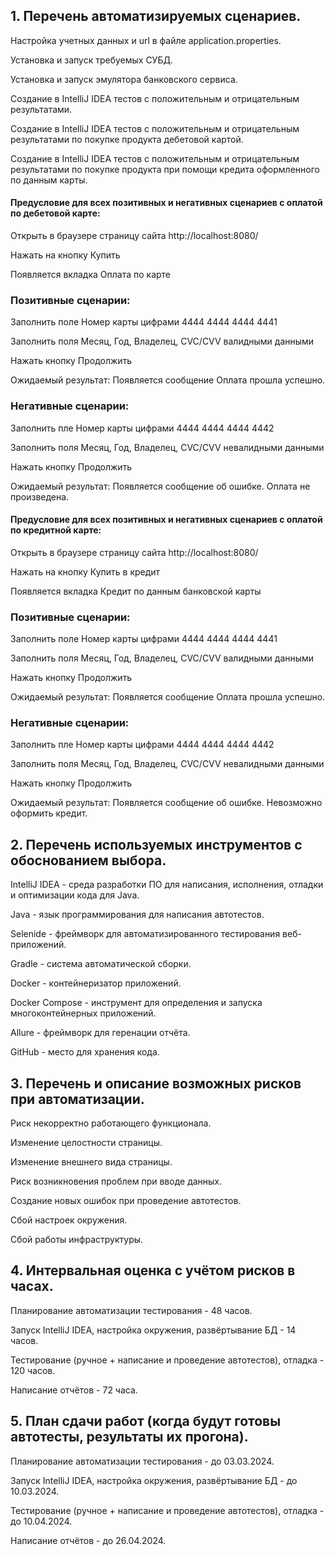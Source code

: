 ## 1. Перечень автоматизируемых сценариев.

Настройка учетных данных и url в файле application.properties.

Установка и запуск требуемых СУБД.

Установка и запуск эмулятора банковского сервиса.

Создание в IntelliJ IDEA тестов с положительным и отрицательным результатами.

Создание в IntelliJ IDEA тестов с положительным и отрицательным результатами по покупке продукта дебетовой картой.

Создание в IntelliJ IDEA тестов с положительным и отрицательным результатами по покупке продукта при помощи кредита оформленного по данным карты.

#### Предусловие для всех позитивных и негативных сценариев с оплатой по дебетовой карте:

Открыть в браузере страницу сайта http://localhost:8080/

Нажать на кнопку Купить

Появляется вкладка Оплата по карте

### Позитивные сценарии:

Заполнить поле Номер карты цифрами 4444 4444 4444 4441

Заполнить поля Месяц, Год, Владелец, CVC/CVV валидными данными

Нажать кнопку Продолжить

Ожидаемый результат: Появляется сообщение Оплата прошла успешно.

### Негативные сценарии:

Заполнить пле Номер карты цифрами 4444 4444 4444 4442

Заполнить поля Месяц, Год, Владелец, CVC/CVV невалидными данными

Нажать кнопку Продолжить

Ожидаемый результат: Появляется сообщение об ошибке. Оплата не произведена.

#### Предусловие для всех позитивных и негативных сценариев с оплатой по кредитной карте:

Открыть в браузере страницу сайта http://localhost:8080/

Нажать на кнопку Купить в кредит

Появляется вкладка Кредит по данным банковской карты

### Позитивные сценарии:

Заполнить поле Номер карты цифрами 4444 4444 4444 4441

Заполнить поля Месяц, Год, Владелец, CVC/CVV валидными данными

Нажать кнопку Продолжить

Ожидаемый результат: Появляется сообщение Оплата прошла успешно.

### Негативные сценарии:

Заполнить пле Номер карты цифрами 4444 4444 4444 4442

Заполнить поля Месяц, Год, Владелец, CVC/CVV невалидными данными

Нажать кнопку Продолжить

Ожидаемый результат: Появляется сообщение об ошибке. Невозможно оформить кредит.

## 2. Перечень используемых инструментов с обоснованием выбора.

IntelliJ IDEA - среда разработки ПО для написания, исполнения, отладки и оптимизации кода для Java.

Java - язык программирования для написания автотестов.

Selenide - фреймворк для автоматизированного тестирования веб-приложений.

Gradle - система автоматической сборки.

Docker - контейнеризатор приложений.

Docker Compose - инструмент для определения и запуска многоконтейнерных приложений.

Allure - фреймворк для геренации отчёта.

GitHub - место для хранения кода.

## 3. Перечень и описание возможных рисков при автоматизации.

Риск некорректно работающего функционала.

Изменение целостности страницы.

Изменение внешнего вида страницы.

Риск возникновения проблем при вводе данных.

Создание новых ошибок при проведение автотестов.

Сбой настроек окружения.

Сбой работы инфраструктуры.

## 4. Интервальная оценка с учётом рисков в часах.

Планирование автоматизации тестирования - 48 часов.

Запуск IntelliJ IDEA, настройка окружения, развёртывание БД - 14 часов.

Тестирование (ручное + написание и проведение автотестов), отладка - 120 часов.

Написание отчётов - 72 часа.

## 5. План сдачи работ (когда будут готовы автотесты, результаты их прогона).

Планирование автоматизации тестирования - до 03.03.2024.

Запуск IntelliJ IDEA, настройка окружения, развёртывание БД - до 10.03.2024.

Тестирование (ручное + написание и проведение автотестов), отладка - до 10.04.2024.

Написание отчётов - до 26.04.2024.